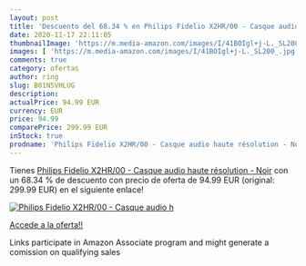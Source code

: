 ```yaml
---
layout: post
title: 'Descuento del 68.34 % en Philips Fidelio X2HR/00 - Casque audio h'
date: 2020-11-17 22:11:05
thumbnailImage: 'https://m.media-amazon.com/images/I/41BOIgl+j-L._SL200_.jpg'
images: [ 'https://m.media-amazon.com/images/I/41BOIgl+j-L._SL200_.jpg' ]
comments: true
category: ofertas
author: ring
slug: B01N5VHLUG
description:
actualPrice: 94.99 EUR
currency: EUR
price: 94.99
comparePrice: 299.99 EUR
inStock: true
prodname: 'Philips Fidelio X2HR/00 - Casque audio haute résolution - Noir'
---
```


Tienes [Philips Fidelio X2HR/00 - Casque audio haute résolution - Noir](https://www.amazon.fr/dp/B01N5VHLUG/?tag=tolees0d-21) con un 68.34 % de descuento con precio de oferta de 94.99 EUR (original: 299.99 EUR) en el siguiente enlace!

[![Philips Fidelio X2HR/00 - Casque audio h](https://m.media-amazon.com/images/I/41BOIgl+j-L._SL200_.jpg)](https://www.amazon.fr/dp/B01N5VHLUG/?tag=tolees0d-21)

[Accede a la oferta!!](https://www.amazon.fr/dp/B01N5VHLUG/?tag=tolees0d-21)

Links participate in Amazon Associate program and might generate a comission on qualifying sales


